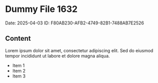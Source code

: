 # Dummy File 1632

Date: 2025-04-03
ID: F80AB230-AFB2-4749-82B1-7488AB7E2526

## Content

Lorem ipsum dolor sit amet, consectetur adipiscing elit.
Sed do eiusmod tempor incididunt ut labore et dolore magna aliqua.

* Item 1
* Item 2
* Item 3
